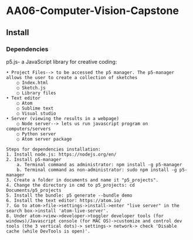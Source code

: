 # AA06-Computer-Vision-Capstone

## Install

### Dependencies
p5.js- a JavaScript library for creative coding:

	• Project Files--> to be accessed the p5 manager. The p5-manager allows the user to create a collection of sketches
		○ Index.html
		○ Sketch.js
		○ Library files
	• Text editor
		○ Atom
		○ Sublime text
		○ Visual studio
	• Server (viewing the results in a webpage)
		○ Node server--> lets us run javascript program on computers/servers
		○ Python server
		○ Atom server package
		
	Steps for dependencies installation:
	1. Install node.js: https://nodejs.org/en/
	2. Install p5-manager
		a. Terminal command as administrator: npm install -g p5-manager
		b. Terminal command as non-administrator: sudo npm install -g p5-manager
	3. Create a folder in documents and name it "p5_projects".
	4. Change the directory in cmd to p5_projects: cd Documents/p5_projects
	5. Install the bundle: p5 generate --bundle demo
	6. Install the text editor: https://atom.io/
	7. Go to atom->file->settings->install->enter "live server" in the search box->install 'atom-live-server'.
	8. Under atom->view->developer->toggler developer tools (for windows)/Javascript console (for MAC OS)->customize and control dev tools (the 3 vertical dots)-> settings-> network-> check 'Disable cache (while DevTools is open)'. 
